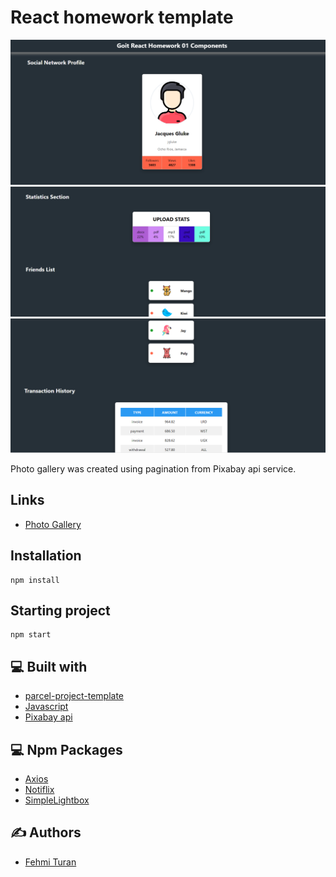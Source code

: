 # React homework template
![](https://github.com/fehmituran/goit-react-hw-01-components/blob/main/src/img/hw01-1.PNG)
![](https://github.com/fehmituran/goit-react-hw-01-components/blob/main/src/img/hw01-2.PNG)
![](https://github.com/fehmituran/goit-react-hw-01-components/blob/main/src/img/hw01-3.PNG)

Photo gallery was created using pagination from Pixabay api service.

## Links

- [Photo Gallery](https://fehmituran.github.io/goit-js-hw-11/)

## Installation

```
npm install
```

## Starting project

```
npm start
```  


## :computer: Built with

- [parcel-project-template](https://github.com/goitacademy/parcel-project-template)
- [Javascript](https://javascript.info/)
- [Pixabay api](https://pixabay.com/api/docs/)


## :computer: Npm Packages

- [Axios](https://axios-http.com/)
- [Notiflix](https://github.com/notiflix/Notiflix#readme)
- [SimpleLightbox](https://simplelightbox.com/)

## :writing_hand: Authors

- [Fehmi Turan](https://github.com/fehmituran)
